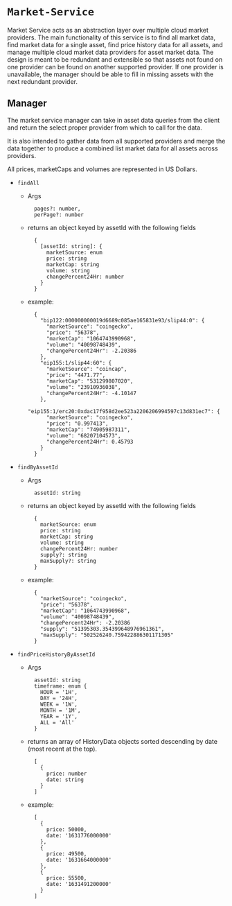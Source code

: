# `Market-Service`

Market Service acts as an abstraction layer over multiple cloud market providers. The main functionality
of this service is to find all market data, find market data for a single asset, find price history data
for all assets, and manage multiple cloud market data providers for asset market data. The design is meant to
be redundant and extensible so that assets not found on one provider can be found on another supported provider.
If one provider is unavailable, the manager should be able to fill in missing assets with the next redundant provider.

## Manager

The market service manager can take in asset data queries from the client and return the select proper
provider from which to call for the data.

It is also intended to gather data from all supported providers and merge the data together to produce a
combined list market data for all assets across providers.

All prices, marketCaps and volumes are represented in US Dollars.

* `findAll`
  * Args
    ```
      pages?: number,
      perPage?: number
    ```
  * returns an object keyed by assetId with the following fields
    ```
      {
        [assetId: string]: {
          marketSource: enum
          price: string
          marketCap: string
          volume: string
          changePercent24Hr: number
        }
      }
    ```

  * example:
    ```
      {
        "bip122:000000000019d6689c085ae165831e93/slip44:0": {
          "marketSource": "coingecko",
          "price": "56378",
          "marketCap": "1064743990968",
          "volume": "40098748439",
          "changePercent24Hr": -2.20386
        },
        "eip155:1/slip44:60": {
          "marketSource": "coincap",
          "price": "4471.77",
          "marketCap": "531299807020",
          "volume": "23910936038",
          "changePercent24Hr": -4.10147
        },
        "eip155:1/erc20:0xdac17f958d2ee523a2206206994597c13d831ec7": {
          "marketSource": "coingecko",
          "price": "0.997413",
          "marketCap": "74905987311",
          "volume": "68207104573",
          "changePercent24Hr": 0.45793
        }
      }
    ```

* `findByAssetId`
  * Args
    ```
      assetId: string
    ```
  * returns an object keyed by assetId with the following fields
    ```
      {
        marketSource: enum
        price: string
        marketCap: string
        volume: string
        changePercent24Hr: number
        supply?: string
        maxSupply?: string
      }
    ```

  * example:
    ```
      {
        "marketSource": "coingecko",
        "price": "56378",
        "marketCap": "1064743990968",
        "volume": "40098748439",
        "changePercent24Hr": -2.20386
        "supply": "51395303.354399648976961361",
        "maxSupply": "502526240.759422886301171305"
      }
    ```

* `findPriceHistoryByAssetId`
  * Args
    ```
      assetId: string
      timeframe: enum {
        HOUR = '1H',
        DAY = '24H',
        WEEK = '1W',
        MONTH = '1M',
        YEAR = '1Y',
        ALL = 'All'
      }
    ```
  * returns an array of HistoryData objects sorted descending by date (most recent at the top).
    ```
      [
        {
          price: number
          date: string
        }
      ]
    ```

  * example:
    ```
      [
        {
          price: 50000,
          date: '1631776000000'
        },
        {
          price: 49500,
          date: '1631664000000'
        },
        {
          price: 55500,
          date: '1631491200000'
        }
      ]
    ```
